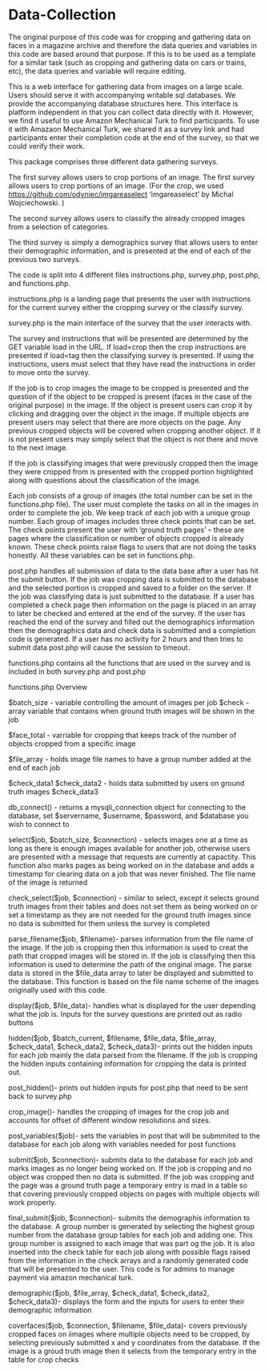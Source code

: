 # Data-Collection

The original purpose of this code was for cropping and gathering data on faces in a magazine archive and therefore the data queries and variables in this code are based around that purpose. If this is to be used as a template for a similar task (such as cropping and gathering data on cars or trains, etc), the data queries and variable will require editing.   

This is a web interface for gathering data from images on a large scale. Users should serve it with accompanying writable sql databases. We provide the accompanying database structures here. This interface is platform independent in that you can collect data directly with it.  However, we find it useful to use Amazon Mechanical Turk to find participants.  To use it with Amazaon Mechanical Turk, we shared it as a survey link and had participants enter their completion code at the end of the survey, so that we could verify their work.

This package comprises three different data gathering surveys.

The first survey allows users to crop portions of an image. The first survey allows users to crop portions of an image.   (For the crop, we used https://github.com/odyniec/imgareaselect ‘imgareaselect’ by Michal Wojciechowski. )

The second survey allows users to classify the already cropped images from a selection of categories. 

The third survey is simply a demographics survey that allows users to enter their demographic information, and is presented at the end of each of the previous two surveys.


The code is split into 4 different files instructions.php, survey.php, post.php, and functions.php. 

instructions.php is a landing page that presents the user with instructions for 
the current survey either the cropping survey or the classify survey. 

survey.php is the main interface of the survey that the user interacts with. 

The survey and instructions that will be presented are determined by the GET variable load in the URL. If load=crop then the crop instructions are presented if load=tag then the classifying survey is presented. If using the instructions, users must select that they have read the instructions in order to move onto the survey.

If the job is to crop images the image to be cropped is presented and the question of if the object to be cropped is present (faces in the case of the original purpose) in the image. If the object is present users can crop it by clicking and dragging over the object in the image. If multiple objects are present users may select that there are more objects on the page. Any previous cropped objects will be covered when cropping another object. If it is not present users may simply select that the object is not there and move to the next image. 

If the job is classifying images that were previously cropped then the image they were cropped from is presented with the cropped portion highlighted along with questions about the
classification of the image. 

Each job consists of a group of images (the total number can be set in the functions.php file).  The user must complete the tasks on all in the images in order to complete the job.  We keep track of each job with a unique group number.  Each group of images includes three check points that can be set. The check points present the user with ‘ground truth pages’ – these are pages where the classification or number of objects cropped is already known.  These check points raise flags to users that are not doing the tasks honestly. All these variables can be set in functions.php.

post.php handles all submission of data to the data base after a user has hit the submit button. If the job was cropping data is submitted to the database and the selected portion is cropped and saved to a folder on the server. If the job was classifying data is just submitted to the database. If a user has completed a check page then information on the page is placed in an array to later be checked and entered at the end of the survey. If the user has reached the end of the survey and filled out the demographics information then the demographics data and check data is submitted and a completion code is generated. If a user has no activity for 2 hours and then tries to submit data post.php will cause the session to timeout.

functions.php contains all the functions that are used in the survey and is included in both survey.php and post.php

functions.php Overview

$batch_size - variable controlling the amount of images per job
$check - array variable that contains when ground truth images will be shown in the job

$face_total - varriable for cropping that keeps track of the number of objects cropped from a specific image

$file_array - holds image file names to have a group number added at the end of each job

$check_data1
$check_data2 - holds data submitted by users on ground truth images 
$check_data3

db_connect() - returns a mysqli_connection object for connecting to the database, set $servername, $username, $password, and $database you wish to connect to

select($job, $batch_size, $connection) - selects images one at a time as long as there is enough images available for another job, otherwise users are presented
with a message that requests are currently at capactity. This function also marks pages as being worked on in the database and adds a timestamp for clearing data 
on a job that was never finished. The file name of the image is returned

check_select($job, $connection) - similar to select, except it selects ground truth images from their tables and does not set them as being worked on
or set a timestamp as they are not needed for the ground truth images since no data is submitted for them unless the survey is completed

parse_filename($job, $filename)- parses information from the file name of the image. If the job is cropping then this information is used to creat the path that cropped
images will be stored in. If the job is classifying then this information is used to determine the path of the original image. The parse data is stored in the $file_data array to later be
displayed and submitted to the database. This function is based on the file name scheme of the images originally used with this code. 

display($job, $file_data)-  handles what is displayed for the user depending what the job is. Inputs for the survey questions are printed out as radio buttons

hidden($job, $batch_current, $filename, $file_data, $file_array, $check_data1, $check_data2, $check_data3)-  prints out the hidden inputs for each job mainly the data
parsed from the filename. If the job is cropping the hidden inputs containing information for cropping the data is printed out.

post_hidden()- prints out hidden inputs for post.php that need to be sent back to survey.php

crop_image()- handles the cropping of images for the crop job and accounts for offset of different window resolutions and sizes.

post_variables($job)- sets the variables in post that will be submmited to the database for each job along with variables needed for post functions

submit($job, $connection)- submits data to the database for each job and marks images as no longer being worked on. If the job is cropping and no object was cropped then no data is submitted. If 
the job was cropping and the page was a ground truth page a temporary entry is mad in a table so that covering previously cropped objects on pages with multiple objects will work properly.

final_submit($job, $connection)- submits the demographis information to the database. A group number is generated by selecting the highest group number from the database group tables for each job and adding one.
This group number is assigned to each image that was part og the job. It is also inserted into the check table for each job along with possible flags raised from the information in the check arrays and a randomly
generated code that will be presented to the user. This code is for admins to manage payment via amazon mechanical turk.

demographic($job, $file_array, $check_data1, $check_data2, $check_data3)- displays the form and the inputs for users to enter their demographic information

coverfaces($job, $connection, $filename, $file_data)- covers previously cropped faces on iimages where multiple objects need to be cropped, by selecting previously submitted x and y coordinates from
the database. If the image is a groud truth image then it selects from the temporary entry in the table for crop checks


